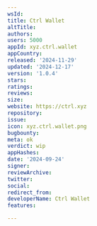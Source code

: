 ```yaml
---
wsId: 
title: Ctrl Wallet
altTitle: 
authors: 
users: 5000
appId: xyz.ctrl.wallet
appCountry: 
released: '2024-11-29'
updated: '2024-12-17'
version: '1.0.4'
stars: 
ratings: 
reviews: 
size: 
website: https://ctrl.xyz
repository: 
issue: 
icon: xyz.ctrl.wallet.png
bugbounty: 
meta: ok
verdict: wip
appHashes: 
date: '2024-09-24'
signer: 
reviewArchive: 
twitter: 
social: 
redirect_from: 
developerName: Ctrl Wallet
features: 

---
```



